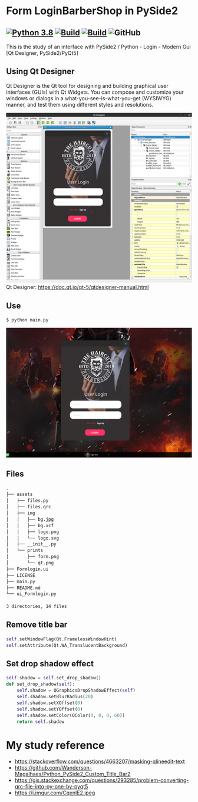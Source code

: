 # Form LoginBarberShop in PySide2 
[![Python 3.8](https://img.shields.io/badge/python-3.7-yellow.svg)](https://www.python.org/)
[![Build](https://img.shields.io/badge/Supported_OS-Linux-orange.svg)]()
[![Build](https://img.shields.io/badge/Supported_OS-Mac-orange.svg)]()
![GitHub](https://img.shields.io/github/license/MrCl0wnLab/Python_PySide2_LoginBarberShop?color=blue)
--
This is the study of an interface with PySide2 /
Python - Login - Modern Gui [Qt Designer, PySide2/PyQt5] 

## Using Qt Designer
Qt Designer is the Qt tool for designing and building graphical user interfaces (GUIs) with Qt Widgets. You can compose and customize your windows or dialogs in a what-you-see-is-what-you-get (WYSIWYG) manner, and test them using different styles and resolutions.

![Screenshot](assets/prints/qt.png)
Qt Designer: https://doc.qt.io/qt-5/qtdesigner-manual.html

## Use
```
$ python main.py
```
![Screenshot](assets/prints/form.png)
## Files
```bash
.
├── assets
│   ├── files.py
│   ├── files.qrc
│   ├── img
│   │   ├── bg.jpg
│   │   ├── bg.xcf
│   │   ├── logo.png
│   │   └── logo.svg
│   ├── __init__.py
│   └── prints
│       ├── form.png
│       └── qt.png
├── Formlogin.ui
├── LICENSE
├── main.py
├── README.md
└── ui_Formlogin.py

3 directories, 14 files
```

## Remove title bar
```python
self.setWindowFlag(Qt.FramelessWindowHint)
self.setAttribute(Qt.WA_TranslucentBackground)
```

## Set drop shadow effect
```python
self.shadow = self.set_drop_shadow()
def set_drop_shadow(self):
    self.shadow = QGraphicsDropShadowEffect(self)
    self.shadow.setBlurRadius(20)
    self.shadow.setXOffset(0)
    self.shadow.setYOffset(0)
    self.shadow.setColor(QColor(0, 0, 0, 60))
    return self.shadow
```
# My study reference
- https://stackoverflow.com/questions/4663207/masking-qlineedit-text
- https://github.com/Wanderson-Magalhaes/Python_PySide2_Custom_Title_Bar2
- https://gis.stackexchange.com/questions/293285/problem-converting-qrc-file-into-py-one-by-pyqt5
- https://i.imgur.com/CqxnlE2.jpeg

